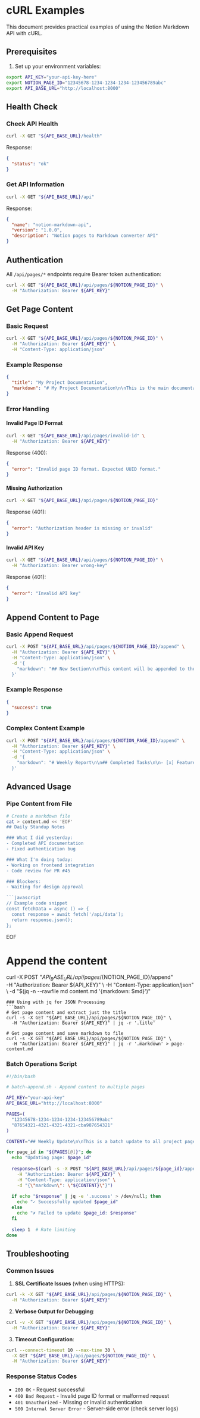 # cURL Examples

This document provides practical examples of using the Notion Markdown API with cURL.

## Prerequisites

1. Set up your environment variables:

```bash
export API_KEY="your-api-key-here"
export NOTION_PAGE_ID="12345678-1234-1234-1234-123456789abc"
export API_BASE_URL="http://localhost:8000"
```

## Health Check

### Check API Health

```bash
curl -X GET "${API_BASE_URL}/health"
```

Response:

```json
{
  "status": "ok"
}
```

### Get API Information

```bash
curl -X GET "${API_BASE_URL}/api"
```

Response:

```json
{
  "name": "notion-markdown-api",
  "version": "1.0.0",
  "description": "Notion pages to Markdown converter API"
}
```

## Authentication

All `/api/pages/*` endpoints require Bearer token authentication:

```bash
curl -X GET "${API_BASE_URL}/api/pages/${NOTION_PAGE_ID}" \
  -H "Authorization: Bearer ${API_KEY}"
```

## Get Page Content

### Basic Request

```bash
curl -X GET "${API_BASE_URL}/api/pages/${NOTION_PAGE_ID}" \
  -H "Authorization: Bearer ${API_KEY}" \
  -H "Content-Type: application/json"
```

### Example Response

````json
{
  "title": "My Project Documentation",
  "markdown": "# My Project Documentation\n\nThis is the main documentation for my project.\n\n## Getting Started\n\n1. Install dependencies\n2. Configure environment\n3. Run the application\n\n### Code Example\n\n```typescript\nconsole.log('Hello, World!');\n```\n\n> **Note:** This is an important consideration.\n\n- [ ] Task 1: Complete setup\n- [x] Task 2: Write documentation"
}
````

### Error Handling

#### Invalid Page ID Format

```bash
curl -X GET "${API_BASE_URL}/api/pages/invalid-id" \
  -H "Authorization: Bearer ${API_KEY}"
```

Response (400):

```json
{
  "error": "Invalid page ID format. Expected UUID format."
}
```

#### Missing Authorization

```bash
curl -X GET "${API_BASE_URL}/api/pages/${NOTION_PAGE_ID}"
```

Response (401):

```json
{
  "error": "Authorization header is missing or invalid"
}
```

#### Invalid API Key

```bash
curl -X GET "${API_BASE_URL}/api/pages/${NOTION_PAGE_ID}" \
  -H "Authorization: Bearer wrong-key"
```

Response (401):

```json
{
  "error": "Invalid API key"
}
```

## Append Content to Page

### Basic Append Request

```bash
curl -X POST "${API_BASE_URL}/api/pages/${NOTION_PAGE_ID}/append" \
  -H "Authorization: Bearer ${API_KEY}" \
  -H "Content-Type: application/json" \
  -d '{
    "markdown": "## New Section\n\nThis content will be appended to the page.\n\n- New bullet point\n- Another important point"
  }'
```

### Example Response

```json
{
  "success": true
}
```

### Complex Content Example

````bash
curl -X POST "${API_BASE_URL}/api/pages/${NOTION_PAGE_ID}/append" \
  -H "Authorization: Bearer ${API_KEY}" \
  -H "Content-Type: application/json" \
  -d '{
    "markdown": "# Weekly Report\n\n## Completed Tasks\n\n- [x] Feature A implementation\n- [x] Bug fixes for issue #123\n- [ ] Code review pending\n\n## Code Changes\n\n```python\ndef hello_world():\n    print(\"Hello, World!\")\n    return True\n```\n\n### Performance Metrics\n\n> The new implementation shows 40% improvement in response time.\n\n**Next Steps:**\n1. Deploy to staging\n2. Run integration tests\n3. Schedule production deployment\n\n![Architecture Diagram](https://example.com/diagram.png)"
  }'
````

## Advanced Usage

### Pipe Content from File

````bash
# Create a markdown file
cat > content.md << 'EOF'
## Daily Standup Notes

### What I did yesterday:
- Completed API documentation
- Fixed authentication bug

### What I'm doing today:
- Working on frontend integration
- Code review for PR #45

### Blockers:
- Waiting for design approval

```javascript
// Example code snippet
const fetchData = async () => {
  const response = await fetch('/api/data');
  return response.json();
};
````

EOF

# Append the content

curl -X POST "${API_BASE_URL}/api/pages/${NOTION_PAGE_ID}/append"\
-H "Authorization: Bearer ${API_KEY}" \
  -H "Content-Type: application/json" \
  -d "$(jq -n --rawfile md content.md '{markdown: $md}')"

````
### Using with jq for JSON Processing
```bash
# Get page content and extract just the title
curl -s -X GET "${API_BASE_URL}/api/pages/${NOTION_PAGE_ID}" \
  -H "Authorization: Bearer ${API_KEY}" | jq -r '.title'

# Get page content and save markdown to file
curl -s -X GET "${API_BASE_URL}/api/pages/${NOTION_PAGE_ID}" \
  -H "Authorization: Bearer ${API_KEY}" | jq -r '.markdown' > page-content.md
````

### Batch Operations Script

```bash
#!/bin/bash

# batch-append.sh - Append content to multiple pages

API_KEY="your-api-key"
API_BASE_URL="http://localhost:8000"

PAGES=(
  "12345678-1234-1234-1234-123456789abc"
  "87654321-4321-4321-4321-cba987654321"
)

CONTENT="## Weekly Update\n\nThis is a batch update to all project pages.\n\n- Status: In Progress\n- Next Review: Friday"

for page_id in "${PAGES[@]}"; do
  echo "Updating page: $page_id"
  
  response=$(curl -s -X POST "${API_BASE_URL}/api/pages/${page_id}/append" \
    -H "Authorization: Bearer ${API_KEY}" \
    -H "Content-Type: application/json" \
    -d "{\"markdown\": \"${CONTENT}\"}")
  
  if echo "$response" | jq -e '.success' > /dev/null; then
    echo "✓ Successfully updated $page_id"
  else
    echo "✗ Failed to update $page_id: $response"
  fi
  
  sleep 1  # Rate limiting
done
```

## Troubleshooting

### Common Issues

1. **SSL Certificate Issues** (when using HTTPS):

```bash
curl -k -X GET "${API_BASE_URL}/api/pages/${NOTION_PAGE_ID}" \
  -H "Authorization: Bearer ${API_KEY}"
```

2. **Verbose Output for Debugging**:

```bash
curl -v -X GET "${API_BASE_URL}/api/pages/${NOTION_PAGE_ID}" \
  -H "Authorization: Bearer ${API_KEY}"
```

3. **Timeout Configuration**:

```bash
curl --connect-timeout 10 --max-time 30 \
  -X GET "${API_BASE_URL}/api/pages/${NOTION_PAGE_ID}" \
  -H "Authorization: Bearer ${API_KEY}"
```

### Response Status Codes

- `200 OK` - Request successful
- `400 Bad Request` - Invalid page ID format or malformed request
- `401 Unauthorized` - Missing or invalid authentication
- `500 Internal Server Error` - Server-side error (check server logs)
